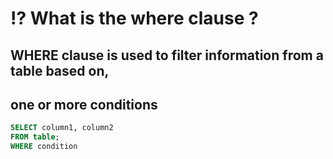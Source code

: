 # ⁉️ What is the where clause ?

## WHERE clause is used to filter information from a table based on,

## one or more conditions

```sql
SELECT column1, column2
FROM table;
WHERE condition
```
